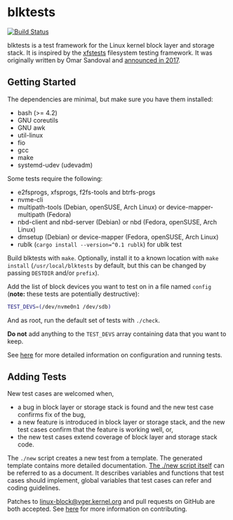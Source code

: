 # blktests

[![Build Status](https://github.com/osandov/blktests/workflows/CI/badge.svg)](https://github.com/osandov/blktests/actions)

blktests is a test framework for the Linux kernel block layer and storage
stack. It is inspired by the [xfstests](https://git.kernel.org/pub/scm/fs/xfs/xfstests-dev.git/)
filesystem testing framework. It was originally written by Omar Sandoval and
[announced in
2017](https://lore.kernel.org/linux-block/20170512184905.GA15267@vader.DHCP.thefacebook.com/).

## Getting Started

The dependencies are minimal, but make sure you have them installed:

- bash (>= 4.2)
- GNU coreutils
- GNU awk
- util-linux
- fio
- gcc
- make
- systemd-udev (udevadm)

Some tests require the following:

- e2fsprogs, xfsprogs, f2fs-tools and btrfs-progs
- nvme-cli
- multipath-tools (Debian, openSUSE, Arch Linux) or device-mapper-multipath
  (Fedora)
- nbd-client and nbd-server (Debian) or nbd (Fedora, openSUSE, Arch Linux)
- dmsetup (Debian) or device-mapper (Fedora, openSUSE, Arch Linux)
- rublk (`cargo install --version=^0.1 rublk`) for ublk test

Build blktests with `make`. Optionally, install it to a known location with
`make install` (`/usr/local/blktests` by default, but this can be changed by
passing `DESTDIR` and/or `prefix`).

Add the list of block devices you want to test on in a file named `config`
(**note:** these tests are potentially destructive):

```sh
TEST_DEVS=(/dev/nvme0n1 /dev/sdb)
```

And as root, run the default set of tests with `./check`.

**Do not** add anything to the `TEST_DEVS` array containing data that you want
to keep.

See [here](Documentation/running-tests.md) for more detailed information on
configuration and running tests.

## Adding Tests

New test cases are welcomed when,

- a bug in block layer or storage stack is found and the new test case confirms
  fix of the bug,
- a new feature is introduced in block layer or storage stack, and the new test
  cases confirm that the feature is working well, or,
- the new test cases extend coverage of block layer and storage stack code.

The `./new` script creates a new test from a template. The generated template
contains more detailed documentation. [The ./new script itself](new) can be
referred to as a document. It describes variables and functions that test cases
should implement, global variables that test cases can refer and coding
guidelines.

Patches to <linux-block@vger.kernel.org> and pull requests on GitHub are both
accepted. See [here](CONTRIBUTING.md) for more information on contributing.
